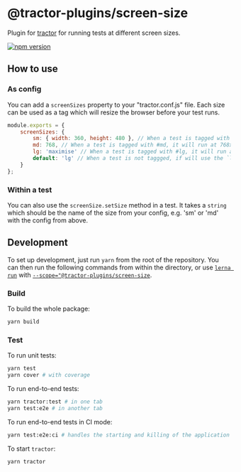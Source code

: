# @tractor-plugins/screen-size

Plugin for [tractor](http://github.com/TradeMe/tractor) for running tests at different screen sizes.

[![npm version](https://img.shields.io/npm/v/@tractor-plugins/screen-size.svg)](https://www.npmjs.com/package/@tractor-plugins/screen-size)

## How to use

### As config

You can add a `screenSizes` property to your "tractor.conf.js" file. Each size can be used as a tag which will resize the browser before your test runs.

```javascript
module.exports = {
    screenSizes: {
        sm: { width: 360, height: 480 }, // When a test is tagged with #sm, it will run at 360x840
        md: 768, // When a test is tagged with #md, it will run at 768x1000
        lg: 'maximise' // When a test is tagged with #lg, it will run at max browser size
        default: 'lg' // When a test is not taggged, if will use the `lg` configuration and run at max browser size
    }
};
```

### Within a test

You can also use the `screenSize.setSize` method in a test. It takes a `string` which should be the name of the size from your config, e.g. 'sm' or 'md' with the config from above.

## Development

To set up development, just run `yarn` from the root of the repository. You can then run the following commands from within the directory, or use [`lerna run`](https://github.com/lerna/lerna/tree/master/commands/run) with [`--scope="@tractor-plugins/screen-size`](https://www.npmjs.com/package/@lerna/filter-options).

### Build

To build the whole package:

```sh
yarn build
```

### Test

To run unit tests:

```sh
yarn test
yarn cover # with coverage
```

To run end-to-end tests:

```sh
yarn tractor:test # in one tab
yarn test:e2e # in another tab
```

To run end-to-end tests in CI mode:

```sh
yarn test:e2e:ci # handles the starting and killing of the application for testing
```

To start `tractor`:

```sh
yarn tractor
```
